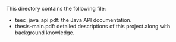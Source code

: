 This directory contains the following file:<br />
- teec_java_api.pdf: the Java API documentation.
- thesis-main.pdf: detailed descriptions of this project along with background knowledge.
